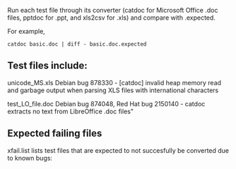 Run each test file through its converter (catdoc for Microsoft Office
.doc files, pptdoc for .ppt, and xls2csv for .xls) and compare with .expected.

For example,

    catdoc basic.doc | diff - basic.doc.expected

## Test files include:
unicode_MS.xls  Debian bug 878330 - [catdoc] invalid heap memory read and garbage output when parsing XLS files with international characters

test_LO_file.doc    Debian bug 874048, Red Hat bug 2150140 - catdoc extracts no text from LibreOffice .doc files"

## Expected failing files
xfail.list lists test files that are expected to not succesfully be converted
due to known bugs:

